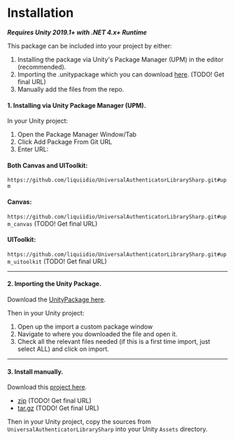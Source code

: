 # Installation

_**Requires Unity 2019.1+ with .NET 4.x+ Runtime**_

This package can be included into your project by either:

1. Installing the package via Unity's Package Manager (UPM) in the editor (recommended).
2. Importing the .unitypackage which you can download [here](https://github.com/orgs/liquiidio/packages?repo_name=UniversalAuthenticatorLibrarySharp). (TODO! Get final URL)
3. Manually add the files from the repo.

#### 1. Installing via Unity Package Manager (UPM).

In your Unity project:

1. Open the Package Manager Window/Tab
2. Click Add Package From Git URL
3. Enter URL: 

#### Both Canvas and UIToolkit: 

`https://github.com/liquiidio/UniversalAuthenticatorLibrarySharp.git#upm` 

#### Canvas: 

`https://github.com/liquiidio/UniversalAuthenticatorLibrarySharp.git#upm_canvas` (TODO! Get final URL)

#### UIToolkit: 

`https://github.com/liquiidio/UniversalAuthenticatorLibrarySharp.git#upm_uitoolkit` (TODO! Get final URL)

***

#### 2. Importing the Unity Package.

Download the [UnityPackage here](https://github.com/liquiidio/UniversalAuthenticatorLibrarySharp/releases/latest/download/io.liquiid.universalauthenticatorlibrarysharp.unitypackage). 

Then in your Unity project:

1. Open up the import a custom package window
2. Navigate to where you downloaded the file and open it.
3. Check all the relevant files needed (if this is a first time import, just select ALL) and click on import.

***

#### 3. Install manually.

Download this [project here](https://github.com/liquiidio/UniversalAuthenticatorLibrarySharp/releases/latest).

  * [zip](https://github.com/liquiidio/UniversalAuthenticatorLibrarySharp/archive/refs/tags/1.0.8.zip) (TODO! Get final URL)
  * [tar.gz](https://github.com/liquiidio/UniversalAuthenticatorLibrarySharp/archive/refs/tags/1.0.8.tar.gz) (TODO! Get final URL)

Then in your Unity project, copy the sources from `UniversalAuthenticatorLibrarySharp` into your Unity `Assets` directory.
